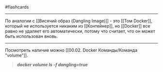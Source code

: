 #flashcards
***
По аналогии с [[Висячий образ (Dangling Image)]] - это [[Том Docker]], который не используется никаким из [[Контейнер]], но [[Docker]] все равно не удаляет его автоматически, потому что считает, что он может быть использован вновь.
***
Посмотреть наличие можно [[00.02. Docker Команды/Команда "volume"]].
>***docker volume ls -f dangling=true***
<!--SR:!2025-10-09,3,250-->